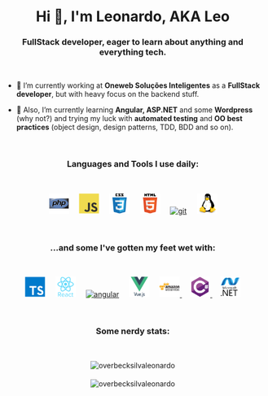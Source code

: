 <h1 align="center">Hi 👋, I'm Leonardo, AKA Leo</h1>
<h3 align="center">FullStack developer, eager to learn about anything and everything tech.</h3>

<br>

- 🔭 I’m currently working at **Oneweb Soluções Inteligentes** as a **FullStack developer**, but with heavy focus on the backend stuff.

- 🌱 Also, I’m currently learning **Angular, ASP.NET** and some **Wordpress** (why not?) and trying my luck with **automated testing** and **OO best practices** (object design, design patterns, TDD, BDD and so on).

<br>

<h3 align="center">Languages and Tools I use daily:</h3>

<br>

<p align="center">
<a href="https://www.php.net" target="_blank" rel="noreferrer"><img src="https://raw.githubusercontent.com/devicons/devicon/master/icons/php/php-original.svg" alt="php" width="40" height="40"/></a>
&nbsp;&nbsp;&nbsp;
<a href="https://developer.mozilla.org/en-US/docs/Web/JavaScript" target="_blank" rel="noreferrer"> <img src="https://raw.githubusercontent.com/devicons/devicon/master/icons/javascript/javascript-original.svg" alt="javascript" width="40" height="40"/></a>
&nbsp;&nbsp;&nbsp;
<a href="https://www.w3schools.com/css/" target="_blank" rel="noreferrer"><img src="https://raw.githubusercontent.com/devicons/devicon/master/icons/css3/css3-original-wordmark.svg" alt="css3" width="40" height="40"/></a>
&nbsp;&nbsp;&nbsp;
<a href="https://www.w3.org/html/" target="_blank" rel="noreferrer"> <img src="https://raw.githubusercontent.com/devicons/devicon/master/icons/html5/html5-original-wordmark.svg" alt="html5" width="40" height="40"/></a>
&nbsp;&nbsp;&nbsp;
<a href="https://git-scm.com/" target="_blank" rel="noreferrer"><img src="https://www.vectorlogo.zone/logos/git-scm/git-scm-icon.svg" alt="git" width="40" height="40"/></a>
&nbsp;&nbsp;&nbsp;
<a href="https://www.linux.org/" target="_blank" rel="noreferrer"> <img src="https://raw.githubusercontent.com/devicons/devicon/master/icons/linux/linux-original.svg" alt="linux" width="40" height="40"/></a>

</p>

<br>

<h3 align="center">...and some I've gotten my feet wet with:</h3>

<br>

<p align="center">
<a href="https://www.typescriptlang.org/" target="_blank" rel="noreferrer"> <img src="https://raw.githubusercontent.com/devicons/devicon/master/icons/typescript/typescript-original.svg" alt="typescript" width="40" height="40"/></a>
&nbsp;&nbsp;&nbsp;
<a href="https://reactjs.org/" target="_blank" rel="noreferrer"> <img src="https://raw.githubusercontent.com/devicons/devicon/master/icons/react/react-original-wordmark.svg" alt="react" width="40" height="40"/></a>
&nbsp;&nbsp;&nbsp;
<a href="https://angular.io" target="_blank" rel="noreferrer"><img src="https://angular.io/assets/images/logos/angular/angular.svg" alt="angular" width="40" height="40"/></a>
&nbsp;&nbsp;&nbsp;
<a href="https://vuejs.org/" target="_blank" rel="noreferrer"> <img src="https://raw.githubusercontent.com/devicons/devicon/master/icons/vuejs/vuejs-original-wordmark.svg" alt="vuejs" width="40" height="40"/></a>
&nbsp;&nbsp;&nbsp;
<a href="https://aws.amazon.com" target="_blank" rel="noreferrer"> <img src="https://raw.githubusercontent.com/devicons/devicon/master/icons/amazonwebservices/amazonwebservices-original-wordmark.svg" alt="aws" width="40" height="40"/> </a>
&nbsp;&nbsp;&nbsp;
<a href="https://www.w3schools.com/cs/" target="_blank" rel="noreferrer"> <img src="https://raw.githubusercontent.com/devicons/devicon/master/icons/csharp/csharp-original.svg" alt="csharp" width="40" height="40"/> </a>
&nbsp;&nbsp;&nbsp;
<a href="https://dotnet.microsoft.com/" target="_blank" rel="noreferrer"> <img src="https://raw.githubusercontent.com/devicons/devicon/master/icons/dot-net/dot-net-original-wordmark.svg" alt="dotnet" width="40" height="40"/> </a>

</p>

<br>

<h3 align="center">Some nerdy stats:</h3>

<br>

<p align="center">
    <img align="center" src="https://github-readme-stats.vercel.app/api/top-langs?username=overbecksilvaleonardo&show_icons=true&locale=en&layout=compact&theme=dark" alt="overbecksilvaleonardo" />
    <br>
    <br>
    <img align="center" src="https://github-readme-stats.vercel.app/api?username=overbecksilvaleonardo&show_icons=true&locale=en&theme=dark" alt="overbecksilvaleonardo" />
</p>



